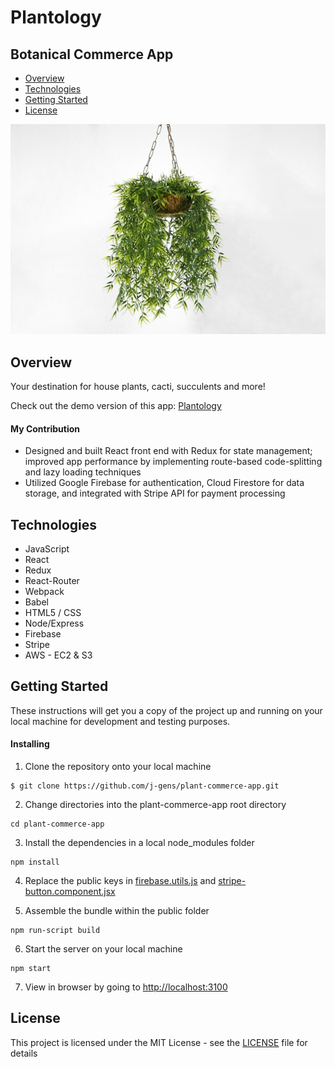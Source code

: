 # Plantology
## Botanical Commerce App

* [Overview](https://github.com/j-gens/plant-commerce-app#overview)
* [Technologies](https://github.com/j-gens/plant-commerce-app#technologies)
* [Getting Started](https://github.com/j-gens/plant-commerce-app#getting-started)
* [License](https://github.com/j-gens/plant-commerce-app#license)

![alt house plants](https://github.com/j-gens/plant-commerce-app/blob/master/plantology-gen.jpg?raw=true)

## Overview

Your destination for house plants, cacti, succulents and more!

Check out the demo version of this app: [Plantology](http://ec2-54-151-26-136.us-west-1.compute.amazonaws.com)

#### My Contribution

* Designed and built React front end with Redux for state management; improved app performance by implementing route-based code-splitting and lazy loading techniques
* Utilized Google Firebase for authentication, Cloud Firestore for data storage, and integrated with Stripe API for payment processing

## Technologies

* JavaScript
* React
* Redux
* React-Router
* Webpack
* Babel
* HTML5 / CSS
* Node/Express
* Firebase
* Stripe
* AWS - EC2 & S3

## Getting Started

These instructions will get you a copy of the project up and running on your local machine for development and testing purposes.

#### Installing

1. Clone the repository onto your local machine
```
$ git clone https://github.com/j-gens/plant-commerce-app.git
```
2. Change directories into the plant-commerce-app root directory
```
cd plant-commerce-app
```
3. Install the dependencies in a local node_modules folder
```
npm install
```
4. Replace the public keys in [firebase.utils.js](https://github.com/j-gens/plant-commerce-app/blob/master/src/firebase/firebase.utils.js) and [stripe-button.component.jsx](https://github.com/j-gens/plant-commerce-app/blob/master/src/components/stripe-button/stripe-button.component.jsx)

5. Assemble the bundle within the public folder
```
npm run-script build
```
6. Start the server on your local machine
```
npm start
```
7. View in browser by going to [http://localhost:3100](http://localhost:3100)

## License

This project is licensed under the MIT License - see the [LICENSE](https://github.com/j-gens/plant-commerce-app/blob/master/LICENSE) file for details
